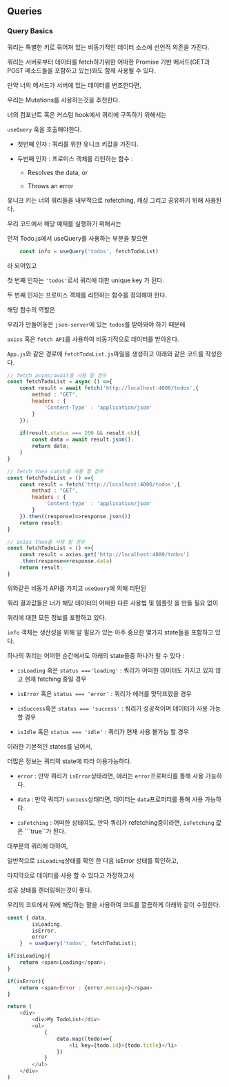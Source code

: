 ## Queries

### Query Basics

쿼리는 특별한 키로 묶어져 있는 비동기적인 데이터 소스에 선언적 의존을 가진다. 

쿼리는 서버로부터 데이터를 fetch하기위한 어떠한 Promise 기반 메서드(GET과 POST 메소드들을 포함하고 있는)와도 함께 사용될 수 있다.

만약 너의 메서드가 서버에 있는 데이터를 변조한다면, 

우리는 Mutations를 사용하는것을 추천한다.

너의 컴포넌트 혹은 커스텀 hook에서 쿼리에 구독하기 위해서는

```useQuery``` 훅을 호출해야한다.

- 첫번째 인자 : 쿼리를 위한 유니크 키값을 가진다.

- 두번째 인자 : 프로미스 객체를 리턴하는 함수 :

    - Resolves the data, or

    - Throws an error

유니크 키는 너의 쿼리들을 내부적으로 refetching, 캐싱 그리고 공유하기 위해 사용된다.

우리 코드에서 해당 예제를 실행하기 위해서는

먼저 Todo.js에서 useQuery를 사용하는 부분을 찾으면

```javascript
    const info = useQuery('todos', fetchTodoList)
```
라 되어있고

첫 번째 인자는 ```'todos'```로서 쿼리에 대한 unique key 가 된다.

두 번째 인자는 프로미스 객체를 리턴하는 함수를 정의해야 한다.

해당 함수의 역할은

우리가 만들어놓은 ```json-server```에 있는 ```todos```를 받아와야 하기 때문에

```axios``` 혹은 ```fetch API```를 사용하여 비동기적으로 데이터를 받아온다.

```App.js```와 같은 경로에 ```fetchTodoList.js```파일을 생성하고 아래와 같은 코드를 작성한다.

```javascript
// fetch async/await을 사용 할 경우
const fetchTodoList = async () =>{
    const result = await fetch('http://localhost:4000/todos',{
        method : "GET",
        headers : {
            'Content-Type' : 'application/json'
        }
    });
    
    if(result.status === 200 && result.ok){
        const data = await result.json();
        return data;
    }
}

// fetch then catch를 사용 할 경우
const fetchTodoList = () =>{
    const result = fetch('http://localhost:4000/todos',{
        method : "GET",
        headers : {
            'Content-type' : 'application/json'
        }
    }).then((response)=>response.json())
    return result;
}

// axios then을 사용 할 경우
const fetchTodoList = () =>{
    const result = axios.get('http://localhost:4000/todos')
    .then(response=>response.data)
    return result;
}
```
위와같은 비동기 API를 가지고 ```useQuery```에 의해 리턴된

쿼리 결과값들은 너가 해당 데이터의 어떠한 다른 사용법 및 템플릿 을 만들 필요 없이

쿼리에 대한 모든 정보를 포함하고 있다.

```info``` 객체는 생산성을 위해 알 필요가 있는 아주 중요한 몇가지 state들을 포함하고 있다.

하나의 쿼리는 어떠한 순간에서도 아래의 state들중 하나가 될 수 있다 :

- ```isLoading``` 혹은 ```status ==='loading'``` : 쿼리가 어떠한 데이터도 가지고 있지 않고 현재 fetching 중일 경우

- ```isError``` 혹은 ```status === 'error'``` : 쿼리가 에러를 맞닥뜨렸을 경우 

- ```isSuccess```혹은 ```status === 'success'``` : 쿼리가 성공적이며 데이터가 사용 가능할 경우

- ```isIdle``` 혹은 ```status === 'idle'``` : 쿼리가 현재 사용 불가능 할 경우

이러한 기본적인 states를 넘어서,

더많은 정보는 쿼리의 state에 따라 이용가능하다.

- ```error``` : 만약 쿼리가 ```isError```상태라면, 에러는 ```error```프로퍼티를 통해 사용 가능하다.

- ```data``` : 만약 쿼리가 ```success```상태라면, 데이터는 ```data```프로퍼티를 통해 사용 가능하다.

- ```isFetching``` : 어떠한 상태여도, 만약 쿼리가 refetching중이라면, ```isFetching``` 값은 ```true``가 된다.

대부분의 쿼리에 대하여,

일반적으로 ```isLoading```상태를 확인 한 다음 isError 상태를 확인하고, 

마지막으로 데이터를 사용 할 수 있다고 가정하고서

성공 상태를 렌더링하는것이 좋다.

우리의 코드에서 위에 해당하는 말을 사용하여 코드를 깔끔하게 아래와 같이 수정한다.

```javascript
const { data, 
        isLoading, 
        isError,
        error
    }  = useQuery('todos', fetchTodoList);

if(isLoading){
    return <span>Loading</span>;
}

if(isError){
    return <span>Error : {error.message}</span>
}

return (
    <div>
        <div>My TodoList</div>
        <ul>
            {
                data.map((todo)=>{
                    <li key={todo.id}>{todo.title}</li>
                })
            }
        </ul>
    </div>
)
```